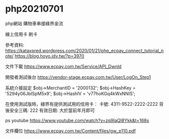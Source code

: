 # php20210701

php網站 購物車串接綠界金流

線上信用卡 刷卡

參考資料:
https://kataxpred.wordpress.com/2020/01/21/php_ecpay_connect_tutorial_note/
https://blog.hoyo.idv.tw/?p=3970



文件下載
https://www.ecpay.com.tw/Service/API_Dwnld

開發者測試後台
https://vendor-stage.ecpay.com.tw/User/LogOn_Step1


系統介接設定
$obj->MerchantID  = '2000132';
$obj->HashKey     = '5294y06JbISpM5x9';
$obj->HashIV      = 'v77hoKGq4kWxNNIS';


在使用測試版時，綠界有提供測試用的信用卡：
卡號: 4311-9522-2222-2222 背後安全三碼: 222
有效日期: 大於當前年月即可



ps
youtube
https://www.youtube.com/watch?v=zq9IaQI8Ykk&t=168s

文件欄位
https://www.ecpay.com.tw/Content/files/gw_p110.pdf





